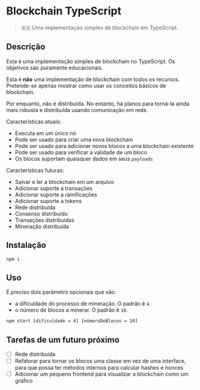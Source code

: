 # Blockchain TypeScript

> 🇧🇷 Uma implementação simples de blockchain em TypeScript.

## Descrição

Esta é uma implementação simples de blockchain no TypeScript. Os objetivos são puramente educacionais.

Esta é __não__ uma implementação de blockchain com todos os recursos. Pretende-se apenas mostrar como usar os conceitos básicos de blockchain.

Por enquanto, não é distribuída. No entanto, há planos para torná-la ainda mais robusta e distribuída usando comunicação em rede.

Características atuais:

- Executa em um único nó
- Pode ser usado para criar uma nova blockchain
- Pode ser usado para adicionar novos blocos a uma blockchain existente
- Pode ser usado para verificar a validade de um bloco
- Os blocos suportam quaisquer dados em seus `payloads`

Características futuras:

- Salvar e ler a blockchain em um arquivo
- Adicionar suporte a transações
- Adicionar suporte a ramificações
- Adicionar suporte a tokens
- Rede distribuída
- Consenso distribuído
- Transações distribuídas
- Mineração distribuída

## Instalação

```bash
npm i
```

## Uso

É preciso dois parâmetro opcionais que são:

- a dificuldade do processo de mineração. O padrão é `4`.
- o número de blocos a minerar. O padrão é `10`.

```bash
npm start [dificuldade = 4] [númeroDeBlocos = 10]
```

## Tarefas de um futuro próximo

- [ ] Rede distribuída
- [ ] Refatorar para tornar os blocos uma classe em vez de uma interface, para que possa ter métodos internos para calcular hashes e nonces
- [ ] Adicionar um pequeno frontend para visualizar a blockchain como um gráfico
